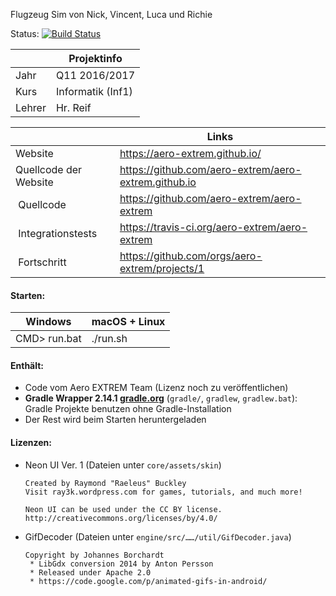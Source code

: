 Flugzeug Sim von Nick, Vincent, Luca und Richie

Status: [![Build Status](https://travis-ci.org/aero-extrem/aero-extrem.svg?branch=master)](https://travis-ci.org/aero-extrem/aero-extrem)

|        | Projektinfo       |
| ------ | ----------------- |
| Jahr   | Q11 2016/2017     |
| Kurs   | Informatik (Inf1) |
| Lehrer | Hr. Reif          |

|                       | Links                                                |
| --------------------- | ---------------------------------------------------- |
| Website               | https://aero-extrem.github.io/                       |
| Quellcode der Website | https://github.com/aero-extrem/aero-extrem.github.io |
| Quellcode             | https://github.com/aero-extrem/aero-extrem           |
| Integrationstests     | https://travis-ci.org/aero-extrem/aero-extrem        |
| Fortschritt           | https://github.com/orgs/aero-extrem/projects/1       |

#### Starten:

| Windows      | macOS + Linux |
| ------------ | ------------- |
| CMD> run.bat | ./run.sh      |

#### Enthält:

* Code vom Aero EXTREM Team (Lizenz noch zu veröffentlichen)
* __Gradle Wrapper 2.14.1 [gradle.org](https://gradle.org)__
  (`gradle/`, `gradlew`, `gradlew.bat`):
  Gradle Projekte benutzen ohne Gradle-Installation
* Der Rest wird beim Starten heruntergeladen

#### Lizenzen:

* Neon UI Ver. 1 (Dateien unter `core/assets/skin`)
	```
	Created by Raymond "Raeleus" Buckley
	Visit ray3k.wordpress.com for games, tutorials, and much more!
	
	Neon UI can be used under the CC BY license.
	http://creativecommons.org/licenses/by/4.0/
	```
* GifDecoder (Dateien unter `engine/src/……/util/GifDecoder.java`)
	```
	Copyright by Johannes Borchardt
	 * LibGdx conversion 2014 by Anton Persson
	 * Released under Apache 2.0
	 * https://code.google.com/p/animated-gifs-in-android/
	```
